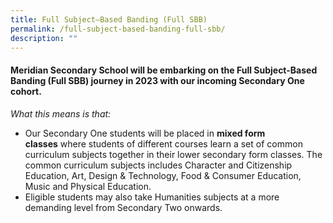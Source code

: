 ```yaml
---
title: Full Subject–Based Banding (Full SBB)
permalink: /full-subject-based-banding-full-sbb/
description: ""
---
```



#### **Meridian Secondary School will be embarking on the Full Subject-Based Banding (Full SBB) journey in 2023 with our incoming Secondary One cohort.**

_What this means is that:_

*   Our Secondary One students will be placed in **mixed form classes** where students of different courses learn a set of common curriculum subjects together in their lower secondary form classes. The common curriculum subjects includes Character and Citizenship Education, Art, Design & Technology, Food & Consumer Education, Music and Physical Education.
*   Eligible students may also take Humanities subjects at a more demanding level from Secondary Two onwards.